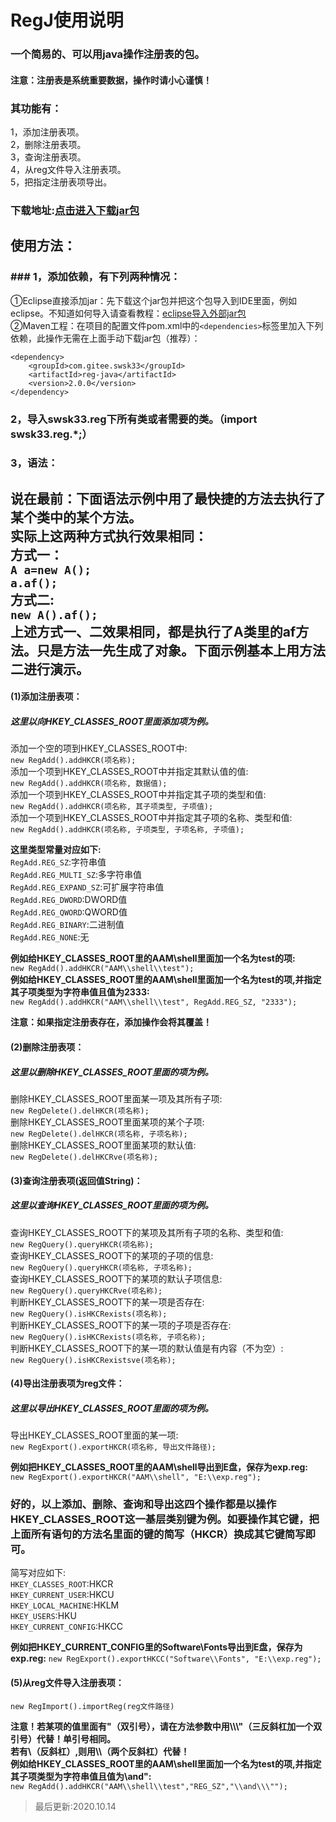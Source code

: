 # RegJ使用说明
### 一个简易的、可以用java操作注册表的包。
#### 注意：注册表是系统重要数据，操作时请小心谨慎！
### 其功能有：
1，添加注册表项。<br>
2，删除注册表项。<br>
3，查询注册表项。<br>
4，从reg文件导入注册表项。<br>
5，把指定注册表项导出。<br>
### 下载地址:[点击进入下载jar包](https://gitee.com/swsk33/RegJ/releases)
## 使用方法：
### ### 1，添加依赖，有下列两种情况：
①Eclipse直接添加jar：先下载这个jar包并把这个包导入到IDE里面，例如eclipse。不知道如何导入请查看教程：[eclipse导入外部jar包](https://blog.csdn.net/czbqoo01/article/details/72803450)<br>
②Maven工程：在项目的配置文件pom.xml中的```<dependencies>```标签里加入下列依赖，此操作无需在上面手动下载jar包（推荐）：<br>
```
<dependency>
    <groupId>com.gitee.swsk33</groupId>
    <artifactId>reg-java</artifactId>
    <version>2.0.0</version>
</dependency>
```
### 2，导入swsk33.reg下所有类或者需要的类。（import swsk33.reg.*;）
### 3，语法：
**说在最前：下面语法示例中用了最快捷的方法去执行了某个类中的某个方法。**<br>
**实际上这两种方式执行效果相同：**<br>
**方式一：**<br>
```A a=new A();```<br>
```a.af();```<br>
**方式二:**<br>
```new A().af();```<br>
**上述方式一、二效果相同，都是执行了A类里的af方法。只是方法一先生成了对象。下面示例基本上用方法二进行演示。**<br>
------------------------------------------------------------------------------------------------------------------------------
#### (1)添加注册表项：
##### 这里以向HKEY_CLASSES_ROOT里面添加项为例。

添加一个空的项到HKEY_CLASSES_ROOT中:<br>
```new RegAdd().addHKCR(项名称);```<br>
添加一个项到HKEY_CLASSES_ROOT中并指定其默认值的值:<br>
```new RegAdd().addHKCR(项名称, 数据值);```<br>
添加一个项到HKEY_CLASSES_ROOT中并指定其子项的类型和值:<br>
```new RegAdd().addHKCR(项名称, 其子项类型, 子项值);```<br>
添加一个项到HKEY_CLASSES_ROOT中并指定其子项的名称、类型和值:<br>
```new RegAdd().addHKCR(项名称, 子项类型, 子项名称, 子项值);```<br>

**这里类型常量对应如下:**<br>
```RegAdd.REG_SZ```:字符串值<br>
```RegAdd.REG_MULTI_SZ```:多字符串值<br>
```RegAdd.REG_EXPAND_SZ```:可扩展字符串值<br>
```RegAdd.REG_DWORD```:DWORD值<br>
```RegAdd.REG_QWORD```:QWORD值<br>
```RegAdd.REG_BINARY```:二进制值<br>
```RegAdd.REG_NONE```:无<br>


**例如给HKEY_CLASSES_ROOT里的AAM\shell里面加一个名为test的项:**<br>
```new RegAdd().addHKCR("AAM\\shell\\test");```<br>
**例如给HKEY_CLASSES_ROOT里的AAM\shell里面加一个名为test的项,并指定其子项类型为字符串值且值为2333:**<br>
```new RegAdd().addHKCR("AAM\\shell\\test", RegAdd.REG_SZ, "2333");```<br>

**注意：如果指定注册表存在，添加操作会将其覆盖！**<br>
#### (2)删除注册表项：
##### 这里以删除HKEY_CLASSES_ROOT里面的项为例。

删除HKEY_CLASSES_ROOT里面某一项及其所有子项:<br>
```new RegDelete().delHKCR(项名称);```<br>
删除HKEY_CLASSES_ROOT里面某项的某个子项:<br>
```new RegDelete().delHKCR(项名称, 子项名称);```<br>
删除HKEY_CLASSES_ROOT里面某项的默认值:<br>
```new RegDelete().delHKCRve(项名称);```<br>

#### (3)查询注册表项(返回值String)：
##### 这里以查询HKEY_CLASSES_ROOT里面的项为例。

查询HKEY_CLASSES_ROOT下的某项及其所有子项的名称、类型和值:<br>
```new RegQuery().queryHKCR(项名称);```<br>
查询HKEY_CLASSES_ROOT下的某项的子项的信息:<br>
```new RegQuery().queryHKCR(项名称, 子项名称);```<br>
查询HKEY_CLASSES_ROOT下的某项的默认子项信息:<br>
```new RegQuery().queryHKCRve(项名称);```<br>
判断HKEY_CLASSES_ROOT下的某一项是否存在:<br>
```new RegQuery().isHKCRexists(项名称);```<br>
判断HKEY_CLASSES_ROOT下的某一项的子项是否存在:<br>
```new RegQuery().isHKCRexists(项名称, 子项名称);```<br>
判断HKEY_CLASSES_ROOT下的某一项的默认值是有内容（不为空）:<br>
```new RegQuery().isHKCRexistsve(项名称);```<br>

#### (4)导出注册表项为reg文件：
##### 这里以导出HKEY_CLASSES_ROOT里面的项为例。

导出HKEY_CLASSES_ROOT里面的某一项:<br>
```new RegExport().exportHKCR(项名称, 导出文件路径);```<br>

**例如把HKEY_CLASSES_ROOT里的AAM\shell导出到E盘，保存为exp.reg:**<br>
```new RegExport().exportHKCR("AAM\\shell", "E:\\exp.reg");```<br>

### 好的，以上添加、删除、查询和导出这四个操作都是以操作HKEY_CLASSES_ROOT这一基层类别键为例。如要操作其它键，把上面所有语句的方法名里面的键的简写（HKCR）换成其它键简写即可。
简写对应如下:<br>
```HKEY_CLASSES_ROOT```:HKCR<br>
```HKEY_CURRENT_USER```:HKCU<br>
```HKEY_LOCAL_MACHINE```:HKLM<br>
```HKEY_USERS```:HKU<br>
```HKEY_CURRENT_CONFIG```:HKCC<br>

**例如把HKEY_CURRENT_CONFIG里的Software\Fonts导出到E盘，保存为exp.reg:**
```new RegExport().exportHKCC("Software\\Fonts", "E:\\exp.reg");```<br>

#### (5)从reg文件导入注册表项：

```new RegImport().importReg(reg文件路径)```<br>

**注意！若某项的值里面有"（双引号），请在方法参数中用\\\\\\"（三反斜杠加一个双引号）代替！单引号相同。**<br>
**若有\（反斜杠）,则用\\\\（两个反斜杠）代替！**<br>
**例如给HKEY_CLASSES_ROOT里的AAM\shell里面加一个名为test的项,并指定其子项类型为字符串值且值为\and":**<br>
```new RegAdd().addHKCR("AAM\\shell\\test","REG_SZ","\\and\\\"");```<br>

>最后更新:2020.10.14